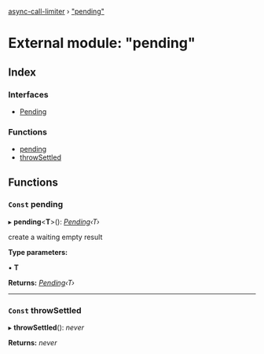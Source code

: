 [async-call-limiter](../README.md) › ["pending"](_pending_.md)

# External module: "pending"

## Index

### Interfaces

* [Pending](../interfaces/_pending_.pending.md)

### Functions

* [pending](_pending_.md#const-pending)
* [throwSettled](_pending_.md#const-throwsettled)

## Functions

### `Const` pending

▸ **pending**<**T**>(): *[Pending](../interfaces/_pending_.pending.md)‹T›*

create a waiting empty result

**Type parameters:**

▪ **T**

**Returns:** *[Pending](../interfaces/_pending_.pending.md)‹T›*

___

### `Const` throwSettled

▸ **throwSettled**(): *never*

**Returns:** *never*
